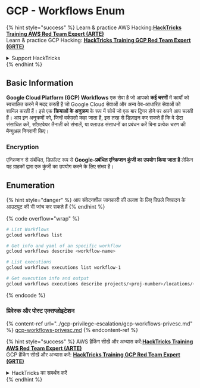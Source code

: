 # GCP - Workflows Enum

{% hint style="success" %}
Learn & practice AWS Hacking:<img src="../../../.gitbook/assets/image (1) (1) (1) (1).png" alt="" data-size="line">[**HackTricks Training AWS Red Team Expert (ARTE)**](https://training.hacktricks.xyz/courses/arte)<img src="../../../.gitbook/assets/image (1) (1) (1) (1).png" alt="" data-size="line">\
Learn & practice GCP Hacking: <img src="../../../.gitbook/assets/image (2) (1).png" alt="" data-size="line">[**HackTricks Training GCP Red Team Expert (GRTE)**<img src="../../../.gitbook/assets/image (2) (1).png" alt="" data-size="line">](https://training.hacktricks.xyz/courses/grte)

<details>

<summary>Support HackTricks</summary>

* Check the [**subscription plans**](https://github.com/sponsors/carlospolop)!
* **Join the** 💬 [**Discord group**](https://discord.gg/hRep4RUj7f) or the [**telegram group**](https://t.me/peass) or **follow** us on **Twitter** 🐦 [**@hacktricks\_live**](https://twitter.com/hacktricks_live)**.**
* **Share hacking tricks by submitting PRs to the** [**HackTricks**](https://github.com/carlospolop/hacktricks) and [**HackTricks Cloud**](https://github.com/carlospolop/hacktricks-cloud) github repos.

</details>
{% endhint %}

## Basic Information

**Google Cloud Platform (GCP) Workflows** एक सेवा है जो आपको **कई चरणों** में कार्यों को स्वचालित करने में मदद करती है जो Google Cloud सेवाओं और अन्य वेब-आधारित सेवाओं को शामिल करती हैं। इसे एक **क्रियाओं के अनुक्रम** के रूप में सोचें जो एक बार ट्रिगर होने पर अपने आप चलती हैं। आप इन अनुक्रमों को, जिन्हें वर्कफ़्लो कहा जाता है, इस तरह से डिज़ाइन कर सकते हैं कि वे डेटा संसाधित करें, सॉफ़्टवेयर तैनाती को संभालें, या क्लाउड संसाधनों का प्रबंधन करें बिना प्रत्येक चरण की मैन्युअल निगरानी किए।

### Encryption

एन्क्रिप्शन से संबंधित, डिफ़ॉल्ट रूप से **Google-प्रबंधित एन्क्रिप्शन कुंजी का उपयोग किया जाता है** लेकिन यह ग्राहकों द्वारा एक कुंजी का उपयोग करने के लिए संभव है।

## Enumeration

{% hint style="danger" %}
आप संवेदनशील जानकारी की तलाश के लिए पिछले निष्पादन के आउटपुट की भी जांच कर सकते हैं
{% endhint %}

{% code overflow="wrap" %}
```bash
# List Workflows
gcloud workflows list

# Get info and yaml of an specific workflow
gcloud workflows describe <workflow-name>

# List executions
gcloud workflows executions list workflow-1

# Get execution info and output
gcloud workflows executions describe projects/<proj-number>/locations/<location>/workflows/<workflow-name>/executions/<execution-id>
```
{% endcode %}

### प्रिवेस्क और पोस्ट एक्सप्लोइटेशन

{% content-ref url="../gcp-privilege-escalation/gcp-workflows-privesc.md" %}
[gcp-workflows-privesc.md](../gcp-privilege-escalation/gcp-workflows-privesc.md)
{% endcontent-ref %}

{% hint style="success" %}
AWS हैकिंग सीखें और अभ्यास करें:<img src="../../../.gitbook/assets/image (1) (1) (1) (1).png" alt="" data-size="line">[**HackTricks Training AWS Red Team Expert (ARTE)**](https://training.hacktricks.xyz/courses/arte)<img src="../../../.gitbook/assets/image (1) (1) (1) (1).png" alt="" data-size="line">\
GCP हैकिंग सीखें और अभ्यास करें: <img src="../../../.gitbook/assets/image (2) (1).png" alt="" data-size="line">[**HackTricks Training GCP Red Team Expert (GRTE)**<img src="../../../.gitbook/assets/image (2) (1).png" alt="" data-size="line">](https://training.hacktricks.xyz/courses/grte)

<details>

<summary>HackTricks का समर्थन करें</summary>

* [**सदस्यता योजनाएँ**](https://github.com/sponsors/carlospolop) देखें!
* **हमारे** 💬 [**Discord समूह**](https://discord.gg/hRep4RUj7f) या [**टेलीग्राम समूह**](https://t.me/peass) में शामिल हों या **Twitter** 🐦 पर हमें **फॉलो करें** [**@hacktricks\_live**](https://twitter.com/hacktricks_live)**.**
* **हैकिंग ट्रिक्स साझा करें और** [**HackTricks**](https://github.com/carlospolop/hacktricks) और [**HackTricks Cloud**](https://github.com/carlospolop/hacktricks-cloud) गिटहब रिपोजिटरी में PR सबमिट करें।

</details>
{% endhint %}
